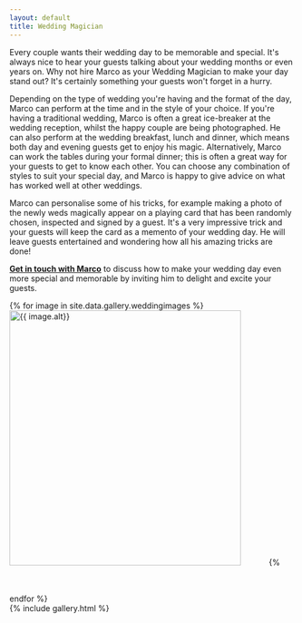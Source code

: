 ```yaml
---
layout: default
title: Wedding Magician
---
```

 
 Every couple wants their wedding day to be memorable and special. It's always nice to hear your guests talking about your wedding months or even years on. Why not hire Marco as your Wedding Magician to make your day stand out? It's certainly something your guests won't forget in a hurry.
  
 Depending on the type of wedding you're having and the format of the day, Marco can perform at the time and in the style of your choice. If you're having a traditional wedding, Marco is often a great ice-breaker at the wedding reception, whilst the happy couple are being photographed. He can also perform at the wedding breakfast, lunch and dinner, which means both day and evening guests get to enjoy his magic. Alternatively, Marco can work the tables during your formal dinner; this is often a great way for your guests to get to know each other. You can choose any combination of styles to suit your special day, and Marco is happy to give advice on what has worked well at other weddings.
  
 Marco can personalise some of his tricks, for example making a photo of the newly weds magically appear on a playing card that has been randomly chosen, inspected and signed by a guest. It's a very impressive trick and your guests will  keep the card as a memento of your wedding day. He will leave guests entertained and wondering how all his amazing tricks are done!
  
 [**Get in touch with Marco**](#contact-direct) to discuss how to make your wedding day even more special and memorable by inviting him to delight and excite your guests. 


<div class="w3-content w3-display-container">
	{% for image in site.data.gallery.weddingimages %}
	<img class="mySlides" src="{{ site.url }}/{{ image.url}}" alt="{{ image.alt}}" style="margin:auto; width:90%; max-height:500px; object-fit: cover;">
	{% endfor %}
</div>
{% include gallery.html %}
